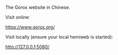 The Gorox website in Chinese.

Visit online:

  https://www.gorox.org/

Visit locally (ensure your local hemiweb is started):

  http://127.0.0.1:5080/
